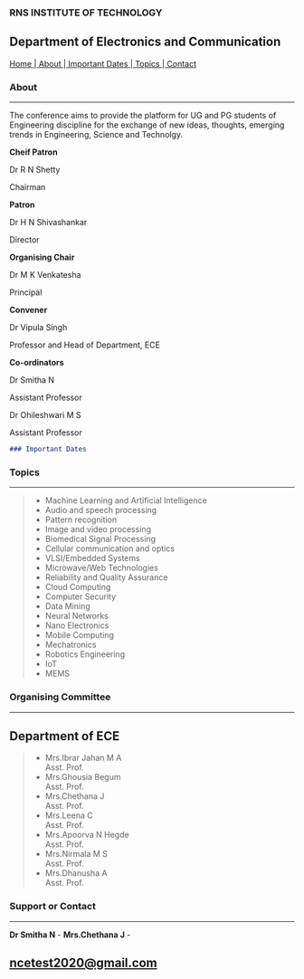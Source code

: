 ### RNS INSTITUTE OF TECHNOLOGY

## Department of Electronics and Communication

[ Home  ](https://github.com/AishwaryaKaranth/jekyll-demo/edit/master/README.md) |[ About  ](https://github.com/AishwaryaKaranth/jekyll-demo/edit/master/about.md) |[ Important Dates  ](https://github.com/AishwaryaKaranth/jekyll-demo/edit/master/dates.md) |[ Topics  ](https://github.com/AishwaryaKaranth/jekyll-demo/edit/master/topics.md) |[ Contact ](https://github.com/AishwaryaKaranth/jekyll-demo/edit/master/contact.md)
### About
* * *
The conference aims to provide the platform for UG and PG students of Engineering discipline for the exchange of new ideas, thoughts, emerging trends in Engineering, Science and Technolgy.



**Cheif Patron**

 Dr R N Shetty
 
 Chairman

**Patron**

Dr H N Shivashankar

Director

**Organising Chair**

Dr M K Venkatesha

Principal

**Convener**

Dr Vipula Singh

Professor and Head of Department, ECE

**Co-ordinators**

 Dr Smitha N
 
 Assistant Professor

 Dr Ohileshwari M S
 
 Assistant Professor


```markdown
### Important Dates

```


### Topics 
* * *
>- Machine Learning and Artificial Intelligence
>- Audio and speech processing
>- Pattern recognition
>- Image and video processing
>- Biomedical Signal Processing
>- Cellular communication and optics
>- VLSI/Embedded Systems
>- Microwave/Web Technologies
>- Reliability and Quality Assurance
>- Cloud Computing
>- Computer Security
>- Data Mining
>- Neural Networks
>- Nano Electronics
>- Mobile Computing
>- Mechatronics
>- Robotics Engineering
>- IoT
>- MEMS



### Organising Committee
* * *

## Department of ECE
>- Mrs.Ibrar Jahan M A          
Asst. Prof.
>- Mrs.Ghousia Begum           
Asst. Prof.
>- Mrs.Chethana J             
Asst. Prof.
>- Mrs.Leena C                  
Asst. Prof.
>- Mrs.Apoorva N Hegde          
Asst. Prof.
>- Mrs.Nirmala M S           
Asst. Prof.
>- Mrs.Dhanusha A               
Asst. Prof.



### Support or Contact
* * *

 **Dr Smitha N**         -
 **Mrs.Chethana J**      -
## ncetest2020@gmail.com
